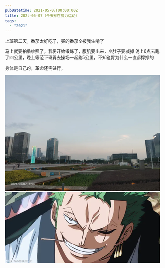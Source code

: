 ```yaml
---
pubDatetime: 2021-05-07T00:00:00Z
title: 2021-05-07（今天有在努力运动）
tags:
  - "2021"
---
```


上班第二天，番茄太好吃了，买的番茄全被我生啃了

马上就要拍婚纱照了，我要开始锻炼了，腹肌要出来，小肚子要减掉
晚上6点去跑了四公里，晚上等范下班再去操场一起跑5公里，不知道胃为什么一直都撑撑的

身体是自己的，革命还需进行，

![](../../img/6904315-5ffc89014131a17f.jpg)
![](../../img/6904315-1ef6126a2fe2f68c.png)
